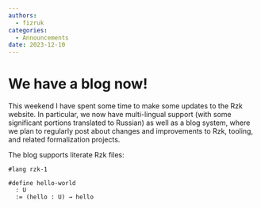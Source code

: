```yaml
---
authors:
  - fizruk
categories:
  - Announcements
date: 2023-12-10
---
```


# We have a blog now!

This weekend I have spent some time to make some updates to the Rzk website.
In particular, we now have multi-lingual support (with some significant portions translated to Russian)
as well as a blog system, where we plan to regularly post about changes and improvements
to Rzk, tooling, and related formalization projects.

The blog supports literate Rzk files:

```rzk
#lang rzk-1

#define hello-world
  : U
  := (hello : U) → hello
```
